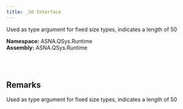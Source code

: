 ```yaml
---
title: _50 Interface
---
```


Used as type argument for fixed size types, indicates a length of 50

**Namespace:** ASNA.QSys.Runtime <br/>
**Assembly:** ASNA.QSys.Runtime

<br>
<br>

## Remarks

Used as type argument for fixed size types, indicates a length of 50

[//]: # ($$TODO: Complete the Remarks section.)

<br>
<br>

